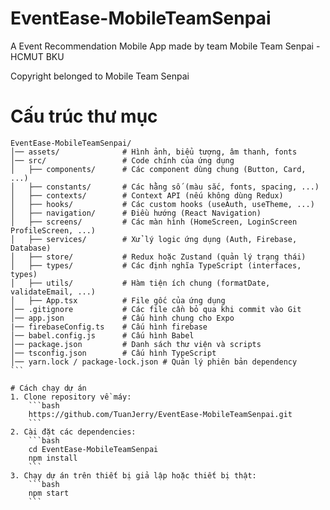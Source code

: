 # EventEase-MobileTeamSenpai

A Event Recommendation Mobile App made by team Mobile Team Senpai - HCMUT BKU

Copyright belonged to Mobile Team Senpai

# Cấu trúc thư mục
````
EventEase-MobileTeamSenpai/
│── assets/              # Hình ảnh, biểu tượng, âm thanh, fonts
│── src/                 # Code chính của ứng dụng
│   ├── components/      # Các component dùng chung (Button, Card, ...)
│   ├── constants/       # Các hằng số (màu sắc, fonts, spacing, ...)
│   ├── contexts/        # Context API (nếu không dùng Redux)
│   ├── hooks/           # Các custom hooks (useAuth, useTheme, ...)
│   ├── navigation/      # Điều hướng (React Navigation)
│   ├── screens/         # Các màn hình (HomeScreen, LoginScreen ProfileScreen, ...)
│   ├── services/        # Xử lý logic ứng dụng (Auth, Firebase, Database)
│   ├── store/           # Redux hoặc Zustand (quản lý trạng thái)
│   ├── types/           # Các định nghĩa TypeScript (interfaces, types)
│   ├── utils/           # Hàm tiện ích chung (formatDate, validateEmail, ...)
│   ├── App.tsx          # File gốc của ứng dụng
│── .gitignore           # Các file cần bỏ qua khi commit vào Git
│── app.json             # Cấu hình chung cho Expo
|── firebaseConfig.ts    # Cấu hình firebase
│── babel.config.js      # Cấu hình Babel
│── package.json         # Danh sách thư viện và scripts
│── tsconfig.json        # Cấu hình TypeScript
│── yarn.lock / package-lock.json # Quản lý phiên bản dependency
```

# Cách chạy dự án
1. Clone repository về máy:
    ```bash
    https://github.com/TuanJerry/EventEase-MobileTeamSenpai.git
    ```
2. Cài đặt các dependencies:
    ```bash
    cd EventEase-MobileTeamSenpai
    npm install
    ```
3. Chạy dự án trên thiết bị giả lập hoặc thiết bị thật:
    ```bash
    npm start
    ```

